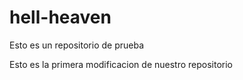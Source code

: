 # hell-heaven
Esto es un repositorio de prueba

Esto es la primera modificacion de nuestro repositorio

